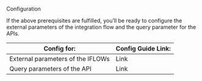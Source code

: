 Configuration

If the above prerequisites are fulfilled, you’ll be ready to configure the external parameters of the integration flow and the query parameter for the APIs.

| Config for:                       | Config Guide Link: |
|-----------------------------------|--------------------|
| External parameters of the IFLOWs | Link               |
| Query parameters of the API       | Link               |
